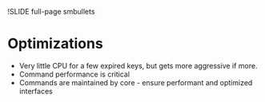 !SLIDE full-page smbullets

# Optimizations #

* Very little CPU for a few expired keys, but gets more aggressive if more.
* Command performance is critical
* Commands are maintained by core - ensure performant and optimized interfaces

<p class="notes">
</p>
